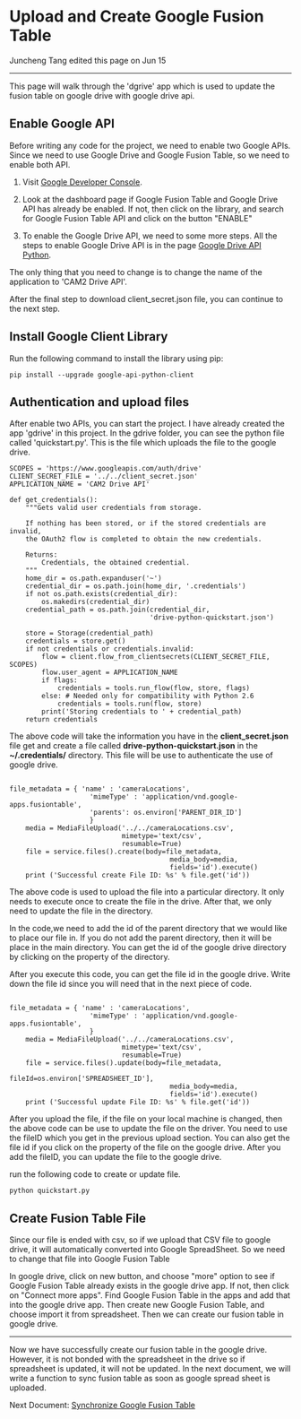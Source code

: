 # Upload and Create Google Fusion Table
Juncheng Tang edited this page on Jun 15

___

This page will walk through the 'dgrive' app which is used to update the fusion table on google drive with google drive api. 

## Enable Google API

Before writing any code for the project, we need to enable two Google APIs. Since we need to use Google Drive and Google Fusion Table, so we need to enable both API.

1. Visit [Google Developer Console](https://console.developers.google.com/).

2. Look at the dashboard page if Google Fusion Table and Google Drive API has already be enabled. If not, then click on the library, and search for Google Fusion Table API and click on the button "ENABLE"

3. To enable the Google Drive API, we need to some more steps. All the steps to enable Google Drive API is in the page [Google Drive API Python](https://developers.google.com/drive/v3/web/quickstart/python). 

The only thing that you need to change is to change the name of the application to 'CAM2 Drive API'. 

After the final step to download client_secret.json file, you can continue to the next step.

## Install Google Client Library

Run the following command to install the library using pip:

```
pip install --upgrade google-api-python-client
```

## Authentication and upload files

After enable two APIs, you can start the project. I have already created the app 'gdrive' in this project. In the gdrive folder, you can see the python file called 'quickstart.py'. This is the file which uploads the file to the google drive.

```
SCOPES = 'https://www.googleapis.com/auth/drive'
CLIENT_SECRET_FILE = '../../client_secret.json'
APPLICATION_NAME = 'CAM2 Drive API'

def get_credentials():
    """Gets valid user credentials from storage.

    If nothing has been stored, or if the stored credentials are invalid,
    the OAuth2 flow is completed to obtain the new credentials.

    Returns:
        Credentials, the obtained credential.
    """
    home_dir = os.path.expanduser('~')
    credential_dir = os.path.join(home_dir, '.credentials')
    if not os.path.exists(credential_dir):
        os.makedirs(credential_dir)
    credential_path = os.path.join(credential_dir,
                                   'drive-python-quickstart.json')

    store = Storage(credential_path)
    credentials = store.get()
    if not credentials or credentials.invalid:
        flow = client.flow_from_clientsecrets(CLIENT_SECRET_FILE, SCOPES)
        flow.user_agent = APPLICATION_NAME
        if flags:
            credentials = tools.run_flow(flow, store, flags)
        else: # Needed only for compatibility with Python 2.6
            credentials = tools.run(flow, store)
        print('Storing credentials to ' + credential_path)
    return credentials

```

The above code will take the information you have in the **client_secret.json** file get and create a file called **drive-python-quickstart.json** in the **~/.credentials/** directory. This file will be use to authenticate the use of google drive. 

```

file_metadata = { 'name' : 'cameraLocations',
                    'mimeType' : 'application/vnd.google-apps.fusiontable',
                    'parents': os.environ['PARENT_DIR_ID']
                    }
    media = MediaFileUpload('../../cameraLocations.csv',
                            mimetype='text/csv',
                            resumable=True)
    file = service.files().create(body=file_metadata,
                                        media_body=media,
                                        fields='id').execute()
    print ('Successful create File ID: %s' % file.get('id'))

```

The above code is used to upload the file into a particular directory. It only needs to execute once to create the file in the drive. After that, we only need to update the file in the directory. 

In the code,we need to add the id of the parent directory that we would like to place our file in. If you do not add the parent directory, then it will be place in the main directory. You can get the id of the google drive directory by clicking on the property of the directory.

After you execute this code, you can get the file id in the google drive. Write down the file id since you will need that in the next piece of code. 

```

file_metadata = { 'name' : 'cameraLocations',
                    'mimeType' : 'application/vnd.google-apps.fusiontable',
                    }
    media = MediaFileUpload('../../cameraLocations.csv',
                            mimetype='text/csv',
                            resumable=True)
    file = service.files().update(body=file_metadata,
                                        fileId=os.environ['SPREADSHEET_ID'],
                                        media_body=media,
                                        fields='id').execute()
    print ('Successful update File ID: %s' % file.get('id'))

```

After you upload the file, if the file on your local machine is changed, then the above code can be use to update the file on the driver. You need to use the fileID which you get in the previous upload section. You can also get the file id if you click on the property of the file on the google drive. After you add the fileID, you can update the file to the google drive. 

run the following code to create or update file.

```
python quickstart.py
```


## Create Fusion Table File

Since our file is ended with csv, so if we upload that CSV file to google drive, it will automatically converted into Google SpreadSheet. So we need to change that file into  Google Fusion Table

In google drive, click on new button, and choose "more" option to see if Google Fusion Table already exists in the google drive app. If not, then click on "Connect more apps". Find Google Fusion Table in the apps and add that into the google drive app. Then create new Google Fusion Table, and choose import it from spreadsheet. Then we can create our fusion table in google drive.


_______________


Now we have successfully create our fusion table in the google drive. However, it is not bonded with the spreadsheet in the drive so if spreadsheet is updated, it will not be updated. In the next document, we will write a function to sync fusion table as soon as google spread sheet is uploaded. 

Next Document: [Synchronize Google Fusion Table](https://purduecam2project.github.io/CAM2WebUI/fusion)
